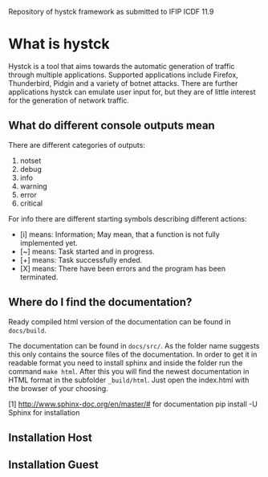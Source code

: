 Repository of hystck framework as submitted to IFIP ICDF 11.9

# What is hystck
Hystck is a tool that aims towards the automatic generation of traffic through multiple applications. Supported applications
include Firefox, Thunderbird, Pidgin and a variety of botnet attacks. There are further applications
hystck can emulate user input for, but they are of little interest for the generation of network traffic.

## What do different console outputs mean

There are different categories of outputs:
1) notset
1) debug
1) info
1) warning
1) error
1) critical

For info there are different starting symbols describing different actions:
- \[i] means: Information; May mean, that a function is not fully implemented yet.
- \[~] means: Task started and in progress.
- \[+] means: Task successfully ended.
- \[X] means: There have been errors and the program has been terminated.

## Where do I find the documentation?
Ready compiled html version of the documentation can be found in ```docs/build```.


The documentation can be found in ```docs/src/```. As the folder name suggests this only contains the source 
files of the documentation. In order to get it in readable format you need to install sphinx and inside the folder
run the command ```make html```. After this you will find the newest documentation in HTML format in the subfolder
```_build/html```. Just open the index.html with the browser of your choosing.

[1] http://www.sphinx-doc.org/en/master/# for documentation pip install -U Sphinx for installation

## Installation Host

## Installation Guest



